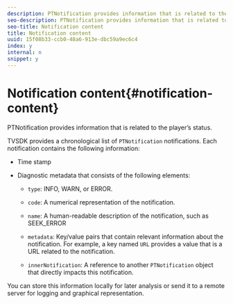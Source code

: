 ```yaml
---
description: PTNotification provides information that is related to the player’s status.
seo-description: PTNotification provides information that is related to the player’s status.
seo-title: Notification content
title: Notification content
uuid: 15f08b33-ccb0-48a6-913e-dbc59a9ec6c4
index: y
internal: n
snippet: y
---
```


# Notification content{#notification-content}

PTNotification provides information that is related to the player’s status.

TVSDK provides a chronological list of `PTNotification` notifications. Each notification contains the following information:

* Time stamp 
* Diagnostic metadata that consists of the following elements:

    * `type`: INFO, WARN, or ERROR. 
    * `code`: A numerical representation of the notification. 
    * `name`: A human-readable description of the notification, such as SEEK_ERROR 
    * `metadata`: Key/value pairs that contain relevant information about the notification. For example, a key named `URL` provides a value that is a URL related to the notification. 
    
    * `innerNotification`: A reference to another `PTNotification` object that directly impacts this notification.

You can store this information locally for later analysis or send it to a remote server for logging and graphical representation. 
